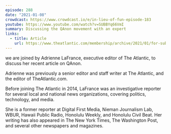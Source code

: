 ```yaml
---
episode: 288
date: "2021-01-08"
crowdcast: https://www.crowdcast.io/e/in-lieu-of-fun-episode-183
youtube: https://www.youtube.com/watch?v=SUBBYq66VmI
summary: Discussing the QAnon movement with an expert
links:
  - title: Article
    url: https://www.theatlantic.com/membership/archive/2021/01/for-subscribers-where-qanon-goes-from-here/617602
---
```

we are joined by Adrienne LaFrance, executive editor of The Atlantic, to
discuss her recent article on QAnon.

Adrienne was previously a senior editor and staff writer at The Atlantic, and
the editor of TheAtlantic.com.

Before joining The Atlantic in 2014, LaFrance was an investigative reporter for
several local and national news organizations, covering politics, technology,
and media.

She is a former reporter at Digital First Media, Nieman Journalism Lab, WBUR,
Hawaii Public Radio, Honolulu Weekly, and Honolulu Civil Beat. Her writing has
also appeared in The New York Times, The Washington Post, and several other
newspapers and magazines.
